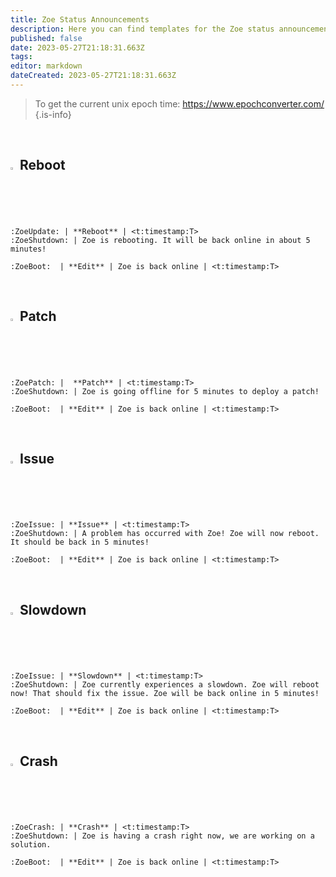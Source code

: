 ```yaml
---
title: Zoe Status Announcements
description: Here you can find templates for the Zoe status announcements.
published: false
date: 2023-05-27T21:18:31.663Z
tags: 
editor: markdown
dateCreated: 2023-05-27T21:18:31.663Z
---
```


> To get the current unix epoch time: <https://www.epochconverter.com/>
>{.is-info}

<br>

## <img src="https://cdn.discordapp.com/attachments/1112117606191734786/1112126653909438475/ZoeUpdate.gif" width="2%"> Reboot

```
:ZoeUpdate: | **Reboot** | <t:timestamp:T>
:ZoeShutdown: | Zoe is rebooting. It will be back online in about 5 minutes!

:ZoeBoot:  | **Edit** | Zoe is back online | <t:timestamp:T>
```
<br>

## <img src="https://cdn.discordapp.com/attachments/1112117606191734786/1112126653183832074/ZoePatch.png" width="2%"> Patch
```
:ZoePatch: |  **Patch** | <t:timestamp:T>
:ZoeShutdown: | Zoe is going offline for 5 minutes to deploy a patch!

:ZoeBoot:  | **Edit** | Zoe is back online | <t:timestamp:T>
```
<br>

## <img src="https://cdn.discordapp.com/attachments/1112117606191734786/1112126652927971399/ZoeIssue.png" width="2%"> Issue
```
:ZoeIssue: | **Issue** | <t:timestamp:T>
:ZoeShutdown: | A problem has occurred with Zoe! Zoe will now reboot. It should be back in 5 minutes!

:ZoeBoot:  | **Edit** | Zoe is back online | <t:timestamp:T>
```
<br>

## <img src="https://cdn.discordapp.com/attachments/1112117606191734786/1112126652927971399/ZoeIssue.png" width="2%"> Slowdown
```
:ZoeIssue: | **Slowdown** | <t:timestamp:T>
:ZoeShutdown: | Zoe currently experiences a slowdown. Zoe will reboot now! That should fix the issue. Zoe will be back online in 5 minutes! 

:ZoeBoot:  | **Edit** | Zoe is back online | <t:timestamp:T>
```
<br>

## <img src="https://cdn.discordapp.com/attachments/1112117606191734786/1112126654815412316/ZoeCrash.png" width="2%"> Crash
```
:ZoeCrash: | **Crash** | <t:timestamp:T>
:ZoeShutdown: | Zoe is having a crash right now, we are working on a solution.

:ZoeBoot:  | **Edit** | Zoe is back online | <t:timestamp:T>
```
<br>




